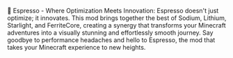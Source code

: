 🌟 Espresso - Where Optimization Meets Innovation: Espresso doesn't just optimize; it innovates. This mod brings together the best of Sodium, Lithium, Starlight, and FerriteCore, creating a synergy that transforms your Minecraft adventures into a visually stunning and effortlessly smooth journey. Say goodbye to performance headaches and hello to Espresso, the mod that takes your Minecraft experience to new heights.
